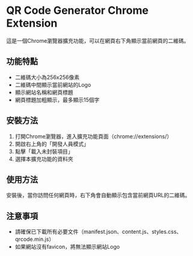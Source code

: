 # QR Code Generator Chrome Extension

這是一個Chrome瀏覽器擴充功能，可以在網頁右下角顯示當前網頁的二維碼。

## 功能特點

- 二維碼大小為256x256像素
- 二維碼中間顯示當前網站的Logo
- 顯示網站名稱和網頁標題
- 網頁標題加粗顯示，最多顯示15個字

## 安裝方法

1. 打開Chrome瀏覽器，進入擴充功能頁面（chrome://extensions/）
2. 開啟右上角的「開發人員模式」
3. 點擊「載入未封裝項目」
4. 選擇本擴充功能的資料夾

## 使用方法

安裝後，當你訪問任何網頁時，右下角會自動顯示包含當前網頁URL的二維碼。

## 注意事項

- 請確保已下載所有必要文件（manifest.json、content.js、styles.css、qrcode.min.js）
- 如果網站沒有favicon，將無法顯示網站Logo 